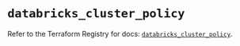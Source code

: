 # `databricks_cluster_policy`

Refer to the Terraform Registry for docs: [`databricks_cluster_policy`](https://registry.terraform.io/providers/databricks/databricks/1.36.1/docs/resources/cluster_policy).
